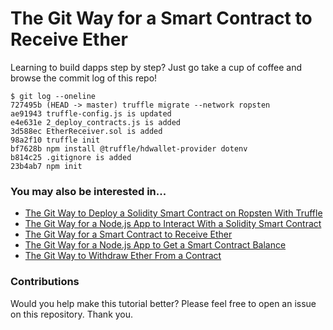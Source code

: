 # The Git Way for a Smart Contract to Receive Ether

Learning to build dapps step by step? Just go take a cup of coffee and browse the commit log of this repo!

    $ git log --oneline
    727495b (HEAD -> master) truffle migrate --network ropsten
    ae91943 truffle-config.js is updated
    e4e631e 2_deploy_contracts.js is added
    3d588ec EtherReceiver.sol is added
    98a2f10 truffle init
    bf7628b npm install @truffle/hdwallet-provider dotenv
    b814c25 .gitignore is added
    23b4ab7 npm init

### You may also be interested in...

- [The Git Way to Deploy a Solidity Smart Contract on Ropsten With Truffle](https://github.com/programarivm/solidity-hello-world)
- [The Git Way for a Node.js App to Interact With a Solidity Smart Contract](https://github.com/programarivm/solidity-interacting-with-nodejs)
- [The Git Way for a Smart Contract to Receive Ether](https://github.com/programarivm/solidity-receive-ether)
- [The Git Way for a Node.js App to Get a Smart Contract Balance](https://github.com/programarivm/solidity-contract-balance)
- [The Git Way to Withdraw Ether From a Contract](https://github.com/programarivm/solidity-withdraw-ether-from-contract)

### Contributions

Would you help make this tutorial better? Please feel free to open an issue on this repository. Thank you.
